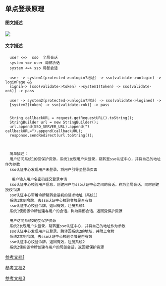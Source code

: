 ## 单点登录原理

#### 图文描述

![](https://images2015.cnblogs.com/blog/640632/201702/640632-20170214003010285-574881970.png)

#### 文字描述

```
  user <=>  sso  全局会话
  system <=> user 局部会话
  system <=> sso 局部会话

  user -> system1(protected->unlogin?地址) -> sso(validate->unlogin) -> loginPage &&
  signin-> [sso(validate->token) ->system1(token) -> sso(validate->ok)] -> pass

  user -> system2(protected->unlogin?地址) -> sso(validate->logined) -> 
  [system2(token) -> sso(validate->ok)] -> pass


  String callbackURL = request.getRequestURL().toString();
  StringBuilder url = new StringBuilder();
  url.append(SSO_SERVER_URL).append("?callbackURL=").append(callbackURL);
  response.sendRedirect(url.toString());



  简单描述：
  用户访问系统1的受保护资源，系统1发现用户未登录，跳转至sso认证中心，并将自己的地址作为参数
  sso认证中心发现用户未登录，将用户引导至登录页面

   用户输入用户名密码提交登录申请
  sso认证中心校验用户信息，创建用户与sso认证中心之间的会话，称为全局会话，同时创建授权令牌
  sso认证中心带着令牌跳转会最初的请求地址（系统1）
  系统1拿到令牌，去sso认证中心校验令牌是否有效
  sso认证中心校验令牌，返回有效，注册系统1
  系统1使用该令牌创建与用户的会话，称为局部会话，返回受保护资源

  用户访问系统2的受保护资源
  系统2发现用户未登录，跳转至sso认证中心，并将自己的地址作为参数
  sso认证中心发现用户已登录，跳转回系统2的地址，并附上令牌
  系统2拿到令牌，去sso认证中心校验令牌是否有效
  sso认证中心校验令牌，返回有效，注册系统2
  系统2使用该令牌创建与用户的局部会话，返回受保护资源

```

[参考文档1](https://www.cnblogs.com/hujunzheng/p/6395966.html?from=singlemessage)

[参考文档2](http://blog.csdn.net/xqhys/article/details/79008531)

[参考文档3](https://github.com/zccodere/study-imooc/tree/master/09-my-mysso)
